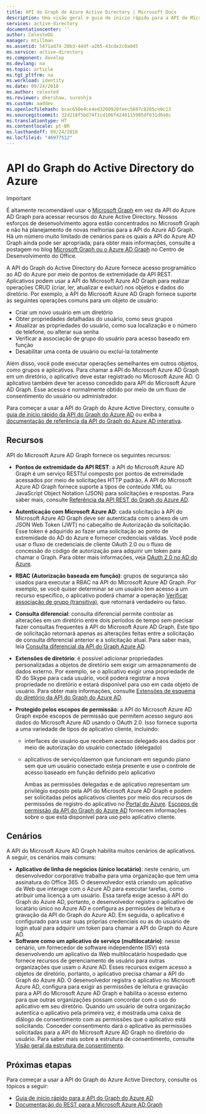 ```yaml
---
title: API do Graph do Azure Active Directory | Microsoft Docs
description: Uma visão geral e guia de início rápido para a API do Microsoft Azure AD Graph que permite acesso programático ao Microsoft Azure AD por meio de pontos de extremidade da API REST.
services: active-directory
documentationcenter: ''
author: CelesteDG
manager: mtillman
ms.assetid: 5471ad74-20b3-44df-a2b5-43cde2c0a045
ms.service: active-directory
ms.component: develop
ms.devlang: na
ms.topic: article
ms.tgt_pltfrm: na
ms.workload: identity
ms.date: 09/24/2018
ms.author: celested
ms.reviewer: dkershaw, sureshja
ms.custom: aaddev
ms.openlocfilehash: bcac650e4ce4ed3260920feec5687c8265ce0c13
ms.sourcegitcommit: 32d218f5bd74f1cd106f4248115985df631d0a8c
ms.translationtype: HT
ms.contentlocale: pt-BR
ms.lasthandoff: 09/24/2018
ms.locfileid: "46977512"
---
```

# <a name="azure-active-directory-graph-api"></a>API do Graph do Active Directory do Azure

> [!IMPORTANT]
> É altamente recomendável usar o [Microsoft Graph](https://graph.microsoft.io/) em vez da API do Azure AD Graph para acessar recursos do Azure Active Directory. Nossos esforços de desenvolvimento agora estão concentrados no Microsoft Graph e não há planejamento de novas melhorias para a API do Azure AD Graph. Há um número muito limitado de cenários para os quais a API do Azure AD Graph ainda pode ser apropriada; para obter mais informações, consulte a postagem no blog [Microsoft Graph ou o Azure AD Graph](https://dev.office.com/blogs/microsoft-graph-or-azure-ad-graph) no Centro de Desenvolvimento do Office.

A API do Graph do Active Directory do Azure fornece acesso programático ao AD do Azure por meio de pontos de extremidade da API REST. Aplicativos podem usar a API do Microsoft Azure AD Graph para realizar operações CRUD (criar, ler, atualizar e excluir) nos objetos e dados do diretório. Por exemplo, a API do Microsoft Azure AD Graph fornece suporte às seguintes operações comuns para um objeto de usuário:

* Criar um novo usuário em um diretório
* Obter propriedades detalhadas do usuário, como seus grupos
* Atualizar as propriedades do usuário, como sua localização e o número de telefone, ou alterar sua senha
* Verificar a associação de grupo do usuário para acesso baseado em função
* Desabilitar uma conta de usuário ou excluí-la totalmente

Além disso, você pode executar operações semelhantes em outros objetos, como grupos e aplicativos. Para chamar a API do Microsoft Azure AD Graph em um diretório, o aplicativo deve estar registrado no Microsoft Azure AD. O aplicativo também deve ter acesso concedido para API do Microsoft Azure AD Graph. Esse acesso é normalmente obtido por meio de um fluxo de consentimento do usuário ou administrador.

Para começar a usar a API do Graph do Azure Active Directory, consulte o [guia de início rápido da API do Graph do Azure AD](active-directory-graph-api-quickstart.md) ou exiba a [documentação de referência da API do Graph do Azure AD interativa](https://msdn.microsoft.com/Library/Azure/Ad/Graph/api/api-catalog).

## <a name="features"></a>Recursos

API do Microsoft Azure AD Graph fornece os seguintes recursos:

* **Pontos de extremidade da API REST**: a API do Microsoft Azure AD Graph é um serviço RESTful composto por pontos de extremidade acessados por meio de solicitações HTTP padrão. A API do Microsoft Azure AD Graph fornece suporte a tipos de conteúdo XML ou JavaScript Object Notation (JSON) para solicitações e respostas. Para saber mais, consulte [Referência da API REST do Graph do Azure AD](https://msdn.microsoft.com/Library/Azure/Ad/Graph/api/api-catalog).
* **Autenticação com Microsoft Azure AD**: cada solicitação à API do Microsoft Azure AD Graph deve ser autenticada com o anexo de um JSON Web Token (JWT) no cabeçalho de Autorização da solicitação. Esse token é adquirido ao fazer uma solicitação ao ponto de extremidade do AD do Azure e fornecer credenciais válidas. Você pode usar o fluxo de credenciais de cliente OAuth 2.0 ou o fluxo de concessão do código de autorização para adquirir um token para chamar o Graph. Para obter mais informações, veja [OAuth 2.0 no AD do Azure](https://msdn.microsoft.com/library/azure/dn645545.aspx).
* **RBAC (Autorização baseada em função)**: grupos de segurança são usados para executar a RBAC na API do Microsoft Azure AD Graph. Por exemplo, se você quiser determinar se um usuário tem acesso a um recurso específico, o aplicativo poderá chamar a operação [Verificar associação de grupo (transitiva)](https://msdn.microsoft.com/Library/Azure/Ad/Graph/api/functions-and-actions#checkMemberGroups), que retornará verdadeiro ou falso.
* **Consulta diferencial**: consulta diferencial permite controlar as alterações em um diretório entre dois períodos de tempo sem precisar fazer consultas frequentes à API do Microsoft Azure AD Graph. Este tipo de solicitação retornará apenas as alterações feitas entre a solicitação de consulta diferencial anterior e a solicitação atual. Para saber mais, leia [Consulta diferencial da API do Graph Azure AD](https://msdn.microsoft.com/Library/Azure/Ad/Graph/howto/azure-ad-graph-api-differential-query).
* **Extensões de diretório**: é possível adicionar propriedades personalizadas a objetos de diretório sem exigir um armazenamento de dados externo. Por exemplo, se o aplicativo exigir uma propriedade de ID do Skype para cada usuário, você poderá registrar a nova propriedade no diretório e estará disponível para uso em cada objeto de usuário. Para obter mais informações, consulte [Extensões de esquema do diretório da API do Graph do Azure AD](https://msdn.microsoft.com/Library/Azure/Ad/Graph/howto/azure-ad-graph-api-directory-schema-extensions).
* **Protegido pelos escopos de permissão**: a API do Microsoft Azure AD Graph expõe escopos de permissão que permitem acesso seguro aos dados do Microsoft Azure AD usando o OAuth 2.0. Isso fornece suporta a uma variedade de tipos de aplicativo cliente, incluindo:
  
  * interfaces de usuário que recebem acesso delegado aos dados por meio de autorização do usuário conectado (delegado)
  * aplicativos de serviço/daemon que funcionam em segundo plano sem que um usuário conectado esteja presente e use o controle de acesso baseado em função definido pelo aplicativo
    
    Ambas as permissões delegadas e de aplicativo representam um privilégio exposto pela API do Microsoft Azure AD Graph e podem ser solicitadas pelos aplicativos clientes por meio dos recursos de permissões de registro do aplicativo no [Portal do Azure](https://portal.azure.com). [Escopos de permissão da API do Graph do Azure AD](https://msdn.microsoft.com/Library/Azure/Ad/Graph/howto/azure-ad-graph-api-permission-scopes) fornecem informações sobre o que está disponível para uso pelo aplicativo cliente.

## <a name="scenarios"></a>Cenários

A API do Microsoft Azure AD Graph habilita muitos cenários de aplicativos. A seguir, os cenários mais comuns:

* **Aplicativo de linha de negócios (único locatário)**: neste cenário, um desenvolvedor corporativo trabalha para uma organização que tem uma assinatura do Office 365. O desenvolvedor está criando um aplicativo da Web que interage com o Azure AD para executar tarefas, como atribuir uma licença a um usuário. Essa tarefa exige acesso à API do Graph do Azure AD, portanto, o desenvolvedor registra o aplicativo de locatário único no Azure AD e configura as permissões de leitura e gravação da API do Graph do Azure AD. Em seguida, o aplicativo é configurado para usar suas próprias credenciais ou as do usuário de login atual para adquirir um token para chamar a API do Graph do Azure AD.
* **Software como um aplicativo de serviço (multilocatário)**: nesse cenário, um fornecedor de software independente (ISV) está desenvolvendo um aplicativo da Web multilocatário hospedado que fornece recursos de gerenciamento de usuário para outras organizações que usam o Azure AD. Esses recursos exigem acesso a objetos de diretório, portanto, o aplicativo precisa chamar a API do Graph do Azure AD. O desenvolvedor registra o aplicativo no Microsoft Azure AD, configura para exigir as permissões de leitura e gravação para a API do Microsoft Azure AD Graph e habilita o acesso externo para que outras organizações possam concordar com o uso do aplicativo em seu diretório. Quando um usuário de outra organização autentica o aplicativo pela primeira vez, é mostrada uma caixa de diálogo de consentimento com as permissões que o aplicativo está solicitando. Conceder consentimento dará o aplicativo às permissões solicitadas para a API do Microsoft Azure AD Graph no diretório do usuário. Para saber mais sobre a estrutura de consentimento, consulte [Visão geral da estrutura de consentimento](consent-framework.md).

## <a name="next-steps"></a>Próximas etapas

Para começar a usar a API do Graph do Azure Active Directory, consulte os tópicos a seguir:

* [Guia de início rápido para a API do Graph do Azure AD](active-directory-graph-api-quickstart.md)
* [Documentação do REST para a Microsoft Azure AD Graph](https://msdn.microsoft.com/Library/Azure/Ad/Graph/api/api-catalog)
